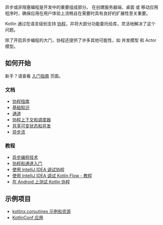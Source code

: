 [//]: # (title: 协程)

异步或非阻塞编程是开发中的重要组成部分。
在创建服务器端、桌面 或 移动应用程序时，确保应用在用户体验上流畅且在需要时具有良好的扩展性至关重要。

Kotlin 通过在语言级别支持 [协程](https://en.wikipedia.org/wiki/Coroutine)，并将大部分功能委托给库，灵活地解决了这个问题。

除了开启异步编程的大门，协程还提供了许多其他可能性，如 并发模型 和 Actor 模型。

## 如何开始

新手？请查看 [入门指南](getting-started.md) 页面。

### 文档

- [协程指南](coroutines-guide.md)
- [基础知识](coroutines-basics.md)
- [通道](channels.md)
- [协程上下文和调度器](coroutine-context-and-dispatchers.md)
- [共享可变状态和并发](shared-mutable-state-and-concurrency.md)
- [异步流](flow.md)

### 教程

- [异步编程技术](async-programming.md)
- [协程和通道入门](coroutines-and-channels.md)
- [使用 IntelliJ IDEA 调试协程](debug-coroutines-with-idea.md)
- [使用 IntelliJ IDEA 调试 Kotlin Flow - 教程](debug-flow-with-idea.md)
- [在 Android 上测试 Kotlin 协程](https://developer.android.com/kotlin/coroutines/test)

## 示例项目

- [kotlinx.coroutines 示例和资源](https://github.com/Kotlin/kotlin-coroutines/tree/master/examples)
- [KotlinConf 应用](https://github.com/JetBrains/kotlinconf-app)


